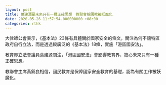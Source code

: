 ```yaml
---
layout: post
title: 葉建源憂未來只有一種正確思想　教聯會稱國教被妖魔化
date: 2020-05-26 11:57:54.000000000 +08:00
categories: rthk
---
```


大律師公會表示，《基本法》23條有具體關於國家安全的條文，關注為何不讓特區政府自行立法，而是透過較廣泛的《基本法》18條，實施「港區國安法」。

教育界立法會議員葉建源關注，「港區國安法」會影響教育界，擔心未來只有一種正確思想。

教聯會主席黃錦良相信，國民教育是保障國家安全教育的基礎，認為有關工作被妖魔化。
